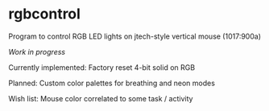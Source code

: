 # rgbcontrol
Program to control RGB LED lights on jtech-style vertical mouse (1017:900a)

*Work in progress*

Currently implemented:
Factory reset
4-bit solid on RGB

Planned:
Custom color palettes for breathing and neon modes

Wish list:
Mouse color correlated to some task / activity
